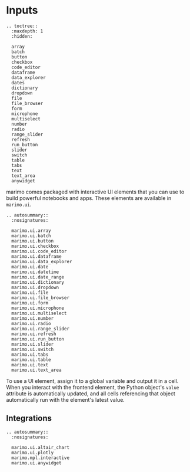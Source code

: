 # Inputs

```{eval-rst}
.. toctree::
  :maxdepth: 1
  :hidden:

  array
  batch
  button
  checkbox
  code_editor
  dataframe
  data_explorer
  dates
  dictionary
  dropdown
  file
  file_browser
  form
  microphone
  multiselect
  number
  radio
  range_slider
  refresh
  run_button
  slider
  switch
  table
  tabs
  text
  text_area
  anywidget
```

marimo comes packaged with interactive UI elements that you can use to build
powerful notebooks and apps. These elements are available in `marimo.ui`.

```{eval-rst}
.. autosummary::
  :nosignatures:

  marimo.ui.array
  marimo.ui.batch
  marimo.ui.button
  marimo.ui.checkbox
  marimo.ui.code_editor
  marimo.ui.dataframe
  marimo.ui.data_explorer
  marimo.ui.date
  marimo.ui.datetime
  marimo.ui.date_range
  marimo.ui.dictionary
  marimo.ui.dropdown
  marimo.ui.file
  marimo.ui.file_browser
  marimo.ui.form
  marimo.ui.microphone
  marimo.ui.multiselect
  marimo.ui.number
  marimo.ui.radio
  marimo.ui.range_slider
  marimo.ui.refresh
  marimo.ui.run_button
  marimo.ui.slider
  marimo.ui.switch
  marimo.ui.tabs
  marimo.ui.table
  marimo.ui.text
  marimo.ui.text_area
```

To use a UI element, assign it to a global variable and output it in a cell.
When you interact with the frontend element, the Python object's `value`
attribute is automatically updated, and all cells referencing that object
automatically run with the element's latest value.

## Integrations

```{eval-rst}
.. autosummary::
  :nosignatures:

  marimo.ui.altair_chart
  marimo.ui.plotly
  marimo.mpl.interactive
  marimo.ui.anywidget
```
